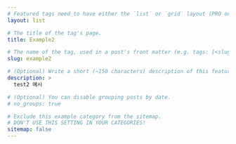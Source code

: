 ```yaml
---
# Featured tags need to have either the `list` or `grid` layout (PRO only).
layout: list

# The title of the tag's page.
title: Example2

# The name of the tag, used in a post's front matter (e.g. tags: [<slug>]).
slug: example2

# (Optional) Write a short (~150 characters) description of this featured tag.
description: >
  test2 예시

# (Optional) You can disable grouping posts by date.
# no_groups: true

# Exclude this example category from the sitemap.
# DON'T USE THIS SETTING IN YOUR CATEGORIES!
sitemap: false
---
```

